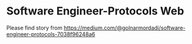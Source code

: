 
# Software Engineer-Protocols Web

Please find story from https://medium.com/@golnarmordadi/software-engineer-protocols-7038f96248a6
